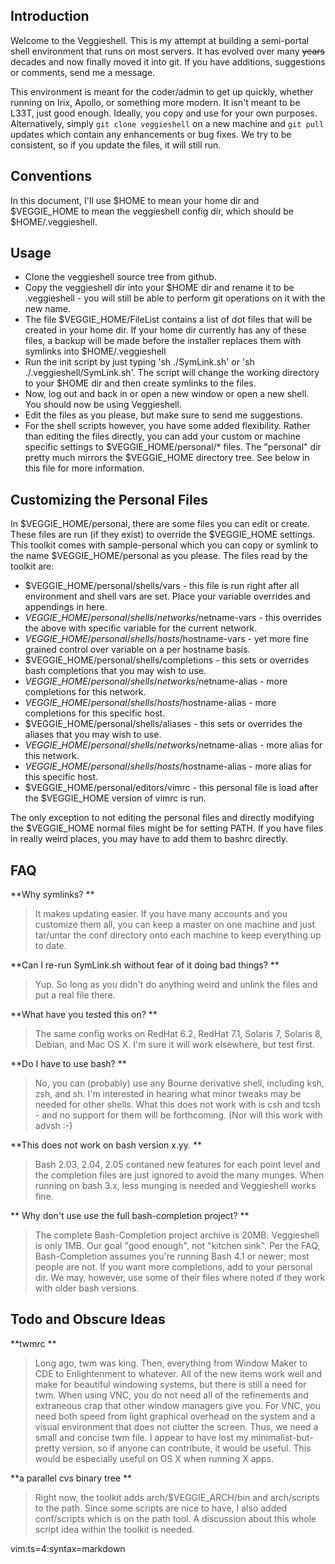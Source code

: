 ## Introduction 

Welcome to the Veggieshell. This is my attempt at building a semi-portal 
shell environment that runs on most servers.  It has evolved over many
<s>years</s> decades and now finally moved it into git.  If
you have additions, suggestions or comments, send me a message. 

This environment is meant for the coder/admin to get up quickly, whether
running on Irix, Apollo, or something more modern.  It isn't meant to
be L33T, just good enough.  Ideally, you copy and use for your own purposes.
Alternatively, simply `git clone veggieshell` on a new machine and 
`git pull` updates which contain any enhancements or bug fixes.
We try to be consistent, so if you update the files, it will still run.


## Conventions 

In this document, I'll use $HOME to mean your home dir
and $VEGGIE\_HOME to mean the veggieshell config dir, which should be
$HOME/.veggieshell.

## Usage 
    
*   Clone the veggieshell source tree from github.
*   Copy the veggieshell dir into your $HOME dir and rename it to be
    .veggieshell - you will still be able to perform git operations on 
	it with the new name.
*   The file $VEGGIE\_HOME/FileList contains a list of dot files that will be created
    in your home dir.  If your home dir currently has any of these files, 
	a backup will be made before the installer replaces them with symlinks
    into $HOME/.veggieshell
*   Run the init script by just typing 'sh ./SymLink.sh' or
    'sh ./.veggieshell/SymLink.sh'. The script will change the working directory
	to your $HOME dir and then create symlinks to the files.
*   Now, log out and back in or open a new window or open a new shell. You should now be
    using Veggieshell.
*   Edit the files as you please, but make sure to send me suggestions.
*   For the shell scripts however, you have some added flexibility.
    Rather than editing the files directly, you can add your custom or
    machine specific settings to $VEGGIE\_HOME/personal/\* files. The "personal" dir
    pretty much mirrors the $VEGGIE\_HOME directory tree. See below in this file
    for more information.
    

## Customizing the Personal Files 

In $VEGGIE\_HOME/personal, there are some files you can edit or create.
These files are run (if they exist) to override the $VEGGIE\_HOME settings.
This toolkit comes with sample-personal which you can copy or symlink to
the name $VEGGIE\_HOME/personal as you please. The files read by the toolkit
are:

*   $VEGGIE\_HOME/personal/shells/vars - this file is run right after all
    environment and shell vars are set. Place your variable overrides and
    appendings in here.
*   $VEGGIE\_HOME/personal/shells/networks/$netname-vars - this overrides the
    above with specific variable for the current network.
*   $VEGGIE\_HOME/personal/shells/hosts/$hostname-vars - yet more fine grained
    control over variable on a per hostname basis.
*   $VEGGIE\_HOME/personal/shells/completions - this sets or overrides
    bash completions that you may wish to use.
*   $VEGGIE\_HOME/personal/shells/networks/$netname-alias - more completions for
    this network.
*   $VEGGIE\_HOME/personal/shells/hosts/$hostname-alias - more completions for
    this specific host.
*   $VEGGIE\_HOME/personal/shells/aliases - this sets or overrides the aliases that
    you may wish to use.
*   $VEGGIE\_HOME/personal/shells/networks/$netname-alias - more alias for this
    network.
*   $VEGGIE\_HOME/personal/shells/hosts/$hostname-alias - more alias for this
    specific host.
*   $VEGGIE\_HOME/personal/editors/vimrc - this personal file is load after the
    $VEGGIE\_HOME version of vimrc is run.
    

The only exception to not editing the personal files and directly
modifying the $VEGGIE\_HOME normal files might be for setting PATH. If you have
files in really weird places, you may have to add them to bashrc
directly.

## FAQ 

**Why symlinks?
**
> 
> It makes updating easier. If you have many accounts and you
> customize them all, you can keep a master on one machine and just
> tar/untar the conf directory onto each machine to keep everything up to
> date. 
> 

**Can I re-run SymLink.sh without fear of it doing bad things?
**
> 
> Yup. So long as you didn't do anything weird and unlink the files
> and put a real file there.
> 

**What have you tested this on?
**
> 
> The same config works on RedHat 6.2, RedHat 7.1, Solaris 7, Solaris 8,
> Debian, and Mac OS X. I'm sure it will work elsewhere, but test first.
> 

**Do I have to use bash?
**
> 
> No, you can (probably) use any Bourne derivative shell, including
> ksh, zsh, and sh. I'm interested in hearing what minor tweaks may be
> needed for other shells. What this does not work with is csh and tcsh -
> and no support for them will be forthcoming. (Nor will this work with
> advsh :-)
> 

**This does not work on bash version x.yy.
**
> 
> Bash 2.03, 2.04, 2.05 contaned new features for each point level and the
> completion files are just ignored to avoid the many munges.  When running on
> bash 3.x, less munging is needed and Veggieshell works fine.
> 

** Why don't use use the full bash-completion project?
**
>  The complete Bash-Completion project archive is 20MB.  Veggieshell is only
>  1MB.  Our goal "good enough", not "kitchen sink".  Per the FAQ,
>  Bash-Completion assumes you're running Bash 4.1 or newer; most people
>  are not.  If you want more completions, add to your personal dir.  We
>  may, however, use some of their files where noted if they work with 
>  older bash versions.

## Todo and Obscure Ideas 
    
**twmrc
**
> 
> Long ago, twm was king. Then, everything from Window Maker to CDE
> to Enlightenment to whatever. All of the new items work well and make for
> beautiful windowing systems, but there is still a need for twm. When
> using VNC, you do not need all of the refinements and extraneous crap
> that other window managers give you. For VNC, you need both speed from
> light graphical overhead on the system and a visual environment that does not
> clutter the screen. Thus, we need a small and concise twm file. I appear to
> have lost my minimalist-but-pretty version, so if anyone can contribute, it
> would be useful.  This would be especially useful on OS X when running X apps.
> 

**a parallel cvs binary tree
**
> 
> Right now, the toolkit adds arch/$VEGGIE\_ARCH/bin and arch/scripts to the
> path. Since some scripts are nice to have, I also added conf/scripts
> which is on the path tool. A discussion about this whole script idea
> within the toolkit is needed. 
> 

vim:ts=4:syntax=markdown
